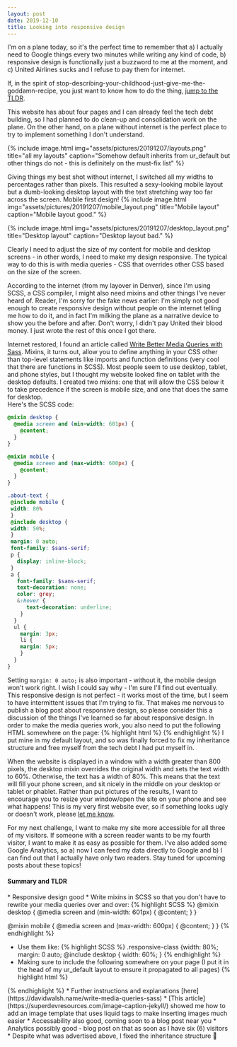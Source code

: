 ```yaml
---
layout: post
date: 2019-12-10
title: Looking into responsive design
---
```


 I'm on a plane today, so it's the perfect time to remember that a) I actually need to Google things every two minutes while writing any kind of code, b) responsive design is functionally just a buzzword to me at the moment, and c) United Airlines sucks and I refuse to pay them for internet. 

If, in the spirit of stop-describing-your-childhood-just-give-me-the-goddamn-recipe<!--link to the author of lot being mad about that here-->, you just want to know how to do the thing, <a href="#TLDR">jump to the TLDR</a>.  

This website has about four pages and I can already feel the tech debt building, so I had planned to do clean-up and consolidation work on the plane. 
On the other hand, on a plane without internet is the perfect place to try to implement something I don't understand.

{% include image.html
img="assets/pictures/20191207/layouts.png"
title="all my layouts"
caption="Somehow default inherits from ur_default but other things do not - this is definitely on the must-fix list" %}

Giving things my best shot without internet, I switched all my widths to percentages rather than pixels. 
This resulted a sexy-looking mobile layout but a dumb-looking desktop layout with the text stretching way too far across the screen. 
Mobile first design!
{% include image.html
img="assets/pictures/20191207/mobile_layout.png"
title="Mobile layout"
caption="Mobile layout good." %}
  
{% include image.html
img="assets/pictures/20191207/desktop_layout.png"
title="Desktop layout"
caption="Desktop layout bad." %}

Clearly I need to adjust the size of my content for mobile and desktop screens - in other words, I need to make my design responsive. 
The typical way to do this is with media queries - CSS that overrides other CSS based on the size of the screen.  
  
According to the internet (from my layover in Denver), since I'm using SCSS, a CSS compiler, I might also need mixins and other things I've never heard of. 
Reader, I'm sorry for the fake news earlier: I'm simply not good enough to create responsive design without people on the internet telling me how to do it, and in fact I'm milking the plane as a narrative device to show you the before and after. 
Don't worry, I didn't pay United their blood money. 
I just wrote the rest of this once I got there.  

Internet restored, I found an article called [Write Better Media Queries with Sass](https://davidwalsh.name/write-media-queries-sass). 
Mixins, it turns out, allow you to define anything in your CSS other than top-level statements like imports and function definitions (very cool that there are functions in SCSS). 
Most people seem to use desktop, tablet, and phone styles, but I thought my website looked fine on tablet with the desktop defaults. 
I created two mixins: one that will allow the CSS below it to take precedence if the screen is mobile size, and one that does the same for desktop.  
Here's the SCSS code: 

```scss
@mixin desktop {
  @media screen and (min-width: 601px) {
    @content;
  }
}

@mixin mobile {
  @media screen and (max-width: 600px) {
    @content;
  }
}

.about-text {
 @include mobile {
 width: 80%
 }
 @include desktop {
 width: 50%;
 }
 margin: 0 auto;
 font-family: $sans-serif;
 p {
   display: inline-block;
 }
 a {
   font-family: $sans-serif;
   text-decoration: none;
   color: grey;
   &:hover {
      text-decoration: underline;
    }
  }
  ul {
    margin: 3px;
    li {
    margin: 5px;
    }
  }
}
```
Setting `margin: 0 auto;` is also important - without it, the mobile design won't work right. 
I wish I could say why - I'm sure I'll find out eventually. 
This responsive design is not perfect - it works most of the time, but I seem to have intermittent issues that I'm trying to fix. 
That makes me nervous to publish a blog post about responsive design, so please consider this a discussion of the things I've learned so far about responsive design. 
In order to make the media queries work, you also need to put the following HTML somewhere on the page:
{% highlight html %}
<meta content="width=device-width, initial-scale=1" name="viewport"/>
{% endhighlight %}
I put mine in my default layout, and so was finally forced to fix my inheritance structure and free myself from the tech debt I had put myself in.  

When the website is displayed in a window with a width greater than 800 pixels, the desktop mixin overrides the original width and sets the text width to 60%. 
Otherwise, the text has a width of 80%. 
This means that the text will fill your phone screen, and sit nicely in the middle on your desktop or tablet or phablet. 
Rather than put pictures of the results, I want to encourage you to resize your window/open the site on your phone and see what happens! 
This is my very first website ever, so if something looks ugly or doesn't work, please [let me know](/about.html#contact).

For my next challenge, I want to make my site more accessible for all three of my visitors. 
If someone with a screen reader wants to be my fourth visitor, I want to make it as easy as possible for them. 
I've also added some Google Analytics, so a) now I can feed my data directly to Google and b) I can find out that I actually have only two readers. 
Stay tuned for upcoming posts about these topics!


<h4 id="TLDR">Summary and TLDR</h4>
 * Responsive design good
 * Write mixins in SCSS so that you don't have to rewrite your media queries over and over:  
  {% highlight SCSS %}
  @mixin desktop {
  @media screen and (min-width: 601px) {
    @content;
   }
  }

  @mixin mobile {
  @media screen and (max-width: 600px) {
    @content;
   }
  }
{% endhighlight %}
 * Use them like: 
  {% highlight SCSS %}
  .responsive-class {width: 80%;
    margin: 0 auto;
    @include desktop {
      width: 60%;
    }
  {% endhighlight %}
 * Making sure to include the following somewhere on your page (I put it in the head of my ur_default layout to ensure it propagated to all pages)
  {% highlight html %}
  <meta content="width=device-width, initial-scale=1" name="viewport"/>
  {% endhighlight %}
 * Further instructions and explanations [here](https://davidwalsh.name/write-media-queries-sass)
 * [This article](https://superdevresources.com/image-caption-jekyll/) showed me how to add an image template that uses liquid tags to make inserting images much easier
 * Accessability also good, coming soon to a blog post near you
 * Analytics possibly good - blog post on that as soon as I have six (6) visitors
 * Despite what was advertised above, I fixed the inheritance structure 🎉
